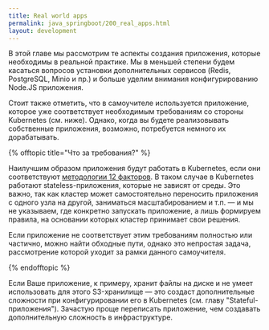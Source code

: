 ```yaml
---
title: Real world apps
permalink: java_springboot/200_real_apps.html
layout: development
---
```


В этой главе мы рассмотрим те аспекты создания приложения, которые необходимы в реальной практике. Мы в меньшей степени будем касаться вопросов установки дополнительных сервисов (Redis, PostgreSQL, Minio и пр.) и больше уделим внимания конфигурированию Node.JS приложения.

Стоит также отметить, что в самоучителе используется приложение, которое уже соответствует необходимым требованиям со стороны Kubernetes (см. ниже). Однако, когда вы будете реализовывать собственные приложения, возможно, потребуется немного их дорабатывать.

{% offtopic title="Что за требования?" %}

Наилучшим образом приложения будут работать в Kubernetes, если они соответствуют [методологии 12 факторов](https://12factor.net/ru/). В таком случае в Kubernetes работают stateless-приложения, которые не зависят от среды. Это важно, так как кластер может самостоятельно переносить приложения с одного узла на другой, заниматься масштабированием и т.п. — и мы не указываем, где конкретно запускать приложение, а лишь формируем правила, на основании которых кластер принимает свои решения.

Если приложение не соответствует этим требованиям полностью или частично, можно найти обходные пути, однако это непростая задача, рассмотрение которой уходит за рамки данного самоучителя.

{% endofftopic %}

Если Ваше приложение, к примеру, хранит файлы на диске и не умеет использовать для этого S3-хранилище — это создаст дополнительные сложности при конфигурировании его в Kubernetes (см. главу "Stateful-приложения"). Зачастую проще переписать приложение, чем создавать дополнительную сложность в инфраструктуре. 

